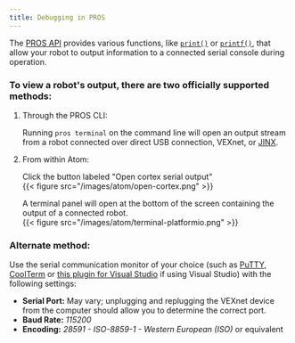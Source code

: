 ```yaml
---
title: Debugging in PROS
---
```


The [PROS API](/api/) provides various functions, like [`print()`](/api/#print) or [`printf()`](/api/#printf), that allow your robot to output information to a connected serial console during operation.


### To view a robot's output, there are two officially supported methods:

1. Through the PROS CLI: <br/>

    Running `pros terminal` on the command line will open an output stream from a robot connected over direct USB connection, VEXnet, or [JINX](/tutorials/jinx/).

2. From within Atom: <br/>

    Click the button labeled "Open cortex serial output"<br />
    {{< figure src="/images/atom/open-cortex.png" >}}<br/>

    A terminal panel will open at the bottom of the screen containing the output of a connected robot.<br/>
    {{< figure src="/images/atom/terminal-platformio.png" >}}

### Alternate method: <br />

Use the serial communication monitor of your choice (such as [PuTTY](http://www.chiark.greenend.org.uk/~sgtatham/putty/download.html), [CoolTerm](http://freeware.the-meiers.org/) or [this plugin for Visual Studio](https://marketplace.visualstudio.com/items?itemName=EgorGrushko.SerialMonitor) if using Visual Studio) with the following settings: <br />

* **Serial Port:** May vary; unplugging and replugging the VEXnet device from the computer should allow you to determine the correct port.
* **Baud Rate:** *115200*
* **Encoding:** *28591 - ISO-8859-1 - Western European (ISO)* or equivalent

